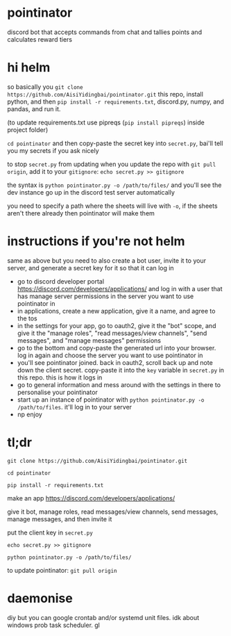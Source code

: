 # pointinator
discord bot that accepts commands from chat and tallies points and calculates reward tiers

# hi helm
so basically you `git clone https://github.com/AisiYidingbai/pointinator.git` this repo, install python, and then `pip install -r requirements.txt`, discord.py, numpy, and pandas, and run it.

(to update requirements.txt use pipreqs (`pip install pipreqs`) inside project folder)

`cd pointinator` and then copy-paste the secret key into `secret.py`, bai'll tell you my secrets if you ask nicely

to stop `secret.py` from updating when you update the repo with `git pull origin`, add it to your `gitignore`: `echo secret.py >> gitignore`

the syntax is `python pointinator.py -o /path/to/files/` and you'll see the dev instance go up in the discord test server automatically

you need to specify a path where the sheets will live with `-o`, if the sheets aren't there already then pointinator will make them

# instructions if you're not helm
same as above but you need to also create a bot user, invite it to your server, and generate a secret key for it so that it can log in

* go to discord developer portal https://discord.com/developers/applications/ and log in with a user that has manage server permissions in the server you want to use pointinator in
* in applications, create a new application, give it a name, and agree to the tos
* in the settings for your app, go to oauth2, give it the "bot" scope, and give it the "manage roles", "read messages/view channels", "send messages", and "manage messages" permissions
* go to the bottom and copy-paste the generated url into your browser. log in again and choose the server you want to use pointinator in
* you'll see pointinator joined. back in oauth2, scroll back up and note down the client secret. copy-paste it into the `key` variable in `secret.py` in this repo. this is how it logs in
* go to general information and mess around with the settings in there to personalise your pointinator
* start up an instance of pointinator with `python pointinator.py -o /path/to/files`. it'll log in to your server
* np enjoy

# tl;dr
`git clone https://github.com/AisiYidingbai/pointinator.git`

`cd pointinator`

`pip install -r requirements.txt`

make an app https://discord.com/developers/applications/

give it bot, manage roles, read messages/view channels, send messages, manage messages, and then invite it

put the client key in `secret.py`

`echo secret.py >> gitignore`

`python pointinator.py -o /path/to/files/`

to update pointinator: `git pull origin`

# daemonise
diy but you can google crontab and/or systemd unit files. idk about windows prob task scheduler. gl
